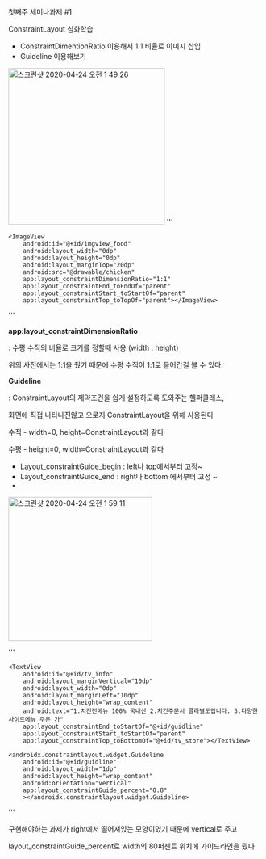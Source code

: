첫째주 세미나과제 #1

ConstraintLayout 심화학습

- ConstraintDimentionRatio 이용해서 1:1 비율로 이미지 삽입
- Guideline 이용해보기

<img width="310" alt="스크린샷 2020-04-24 오전 1 49 26" src="https://user-images.githubusercontent.com/53978090/80129749-7a515b80-85d2-11ea-8d66-f1a000c7fe12.png">
'''

```
<ImageView
    android:id="@+id/imgview_food"
    android:layout_width="0dp"
    android:layout_height="0dp"
    android:layout_marginTop="20dp"
    android:src="@drawable/chicken"
    app:layout_constraintDimensionRatio="1:1"
    app:layout_constraintEnd_toEndOf="parent"
    app:layout_constraintStart_toStartOf="parent"
    app:layout_constraintTop_toTopOf="parent"></ImageView>
```

'''

**app:layout_constraintDimensionRatio**

: 수평 수직의 비율로 크기를 정할때 사용 (width : height)

위의 사진에서는 1:1을 줬기 때문에 수평 수직이 1:1로 들어간걸 볼 수 있다.



**Guideline**

: ConstraintLayout의 제약조건을 쉽게 설정하도록 도와주는 헬퍼클래스,

화면에 직접 나타나진않고 오로지 ConstraintLayout을 위해 사용된다

수직 - width=0, height=ConstraintLayout과 같다

수평 - height=0, width=ConstraintLayout과 같다

- Layout_constraintGuide_begin : left나 top에서부터 고정~
- Layout_constraintGuide_end : right나 bottom 에서부터 고정 ~
- 


<img width="285" alt="스크린샷 2020-04-24 오전 1 59 11" src="https://user-images.githubusercontent.com/53978090/80129761-7e7d7900-85d2-11ea-9351-78b9945dd9d9.png">

'''

```
<TextView
    android:id="@+id/tv_info"
    android:layout_marginVertical="10dp"
    android:layout_width="0dp"
    android:layout_marginLeft="10dp"
    android:layout_height="wrap_content"
    android:text="1.치킨전메뉴 100% 국내산 2.치킨주문시 콜라별도입니다. 3.다양한 사이드메뉴 주문 가"
    app:layout_constraintEnd_toStartOf="@+id/guidline"
    app:layout_constraintStart_toStartOf="parent"
    app:layout_constraintTop_toBottomOf="@+id/tv_store"></TextView>

<androidx.constraintlayout.widget.Guideline
    android:id="@+id/guidline"
    android:layout_width="1dp"
    android:layout_height="wrap_content"
    android:orientation="vertical"
    app:layout_constraintGuide_percent="0.8"
    ></androidx.constraintlayout.widget.Guideline>
```

'''

구현해야하는 과제가 right에서 떨어져있는 모양이였기 때문에 vertical로 주고 

layout_constraintGuide_percent로 width의 80퍼센트 위치에 가이드라인을 줬다 
